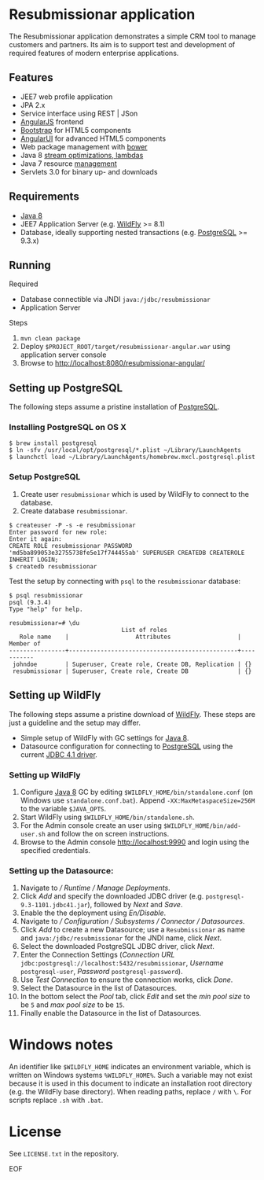 # Resubmissionar application
The Resubmissionar application demonstrates a simple CRM tool to manage customers and partners. Its aim is to support test and development of required features of modern enterprise applications.

## Features
- JEE7 web profile application
- JPA 2.x
- Service interface using REST | JSon
- [AngularJS](https://angularjs.org) frontend
- [Bootstrap](http://getbootstrap.com) for HTML5 components
- [AngularUI](http://angular-ui.github.io/bootstrap/) for advanced HTML5 components
- Web package management with [bower](http://bower.io)
- Java 8 [stream optimizations, lambdas](http://www.techempower.com/blog/2013/03/26/everything-about-java-8/)
- Java 7 resource [management](http://www.oracle.com/technetwork/articles/java/trywithresources-401775.html)
- Servlets 3.0 for binary up- and downloads

## Requirements
- [Java 8]
- JEE7 Application Server (e.g. [WildFly] >= 8.1)
- Database, ideally supporting nested transactions (e.g. [PostgreSQL] >= 9.3.x)

## Running
Required
- Database connectible via JNDI `java:/jdbc/resubmissionar`
- Application Server

Steps
1. `mvn clean package`
2. Deploy `$PROJECT_ROOT/target/resubmissionar-angular.war` using application server console
3. Browse to [http://localhost:8080/resubmissionar-angular/](http://localhost:8080/resubmissionar-angular/)

## Setting up PostgreSQL
The following steps assume a pristine installation of [PostgreSQL].

### Installing PostgreSQL on OS X
```
$ brew install postgresql
$ ln -sfv /usr/local/opt/postgresql/*.plist ~/Library/LaunchAgents
$ launchctl load ~/Library/LaunchAgents/homebrew.mxcl.postgresql.plist
```

### Setup PostgreSQL
1. Create user `resubmissionar` which is used by WildFly to connect to the database.
2. Create database `resubmissionar`.

```
$ createuser -P -s -e resubmissionar
Enter password for new role: 
Enter it again: 
CREATE ROLE resubmissionar PASSWORD 'md5ba899053e32755738fe5e17f744455ab' SUPERUSER CREATEDB CREATEROLE INHERIT LOGIN;
$ createdb resubmissionar
```

Test the setup by connecting with `psql` to the `resubmissionar` database:
```
$ psql resubmissionar
psql (9.3.4)
Type "help" for help.

resubmissionar=# \du
                                List of roles
   Role name    |                   Attributes                   | Member of 
----------------+------------------------------------------------+-----------
 johndoe        | Superuser, Create role, Create DB, Replication | {}
 resubmissionar | Superuser, Create role, Create DB              | {}
```

## Setting up WildFly
The following steps assume a pristine download of [WildFly]. These steps are just a guideline and the setup may differ.

- Simple setup of WildFly with GC settings for [Java 8].
- Datasource configuration for connecting to [PostgreSQL] using the current [JDBC 4.1 driver](http://jdbc.postgresql.org/download.html).

### Setting up WildFly
1. Configure [Java 8] GC by editing `$WILDFLY_HOME/bin/standalone.conf` (on Windows use `standalone.conf.bat`). Append `-XX:MaxMetaspaceSize=256M` to the variable `$JAVA_OPTS`.
2. Start WildFly using `$WILDFLY_HOME/bin/standalone.sh`. 
3. For the Admin console create an user using `$WILDFLY_HOME/bin/add-user.sh` and follow the on screen instructions.
4. Browse to the Admin console [http://localhost:9990](http://localhost:9990) and login using the specified credentials.

### Setting up the Datasource:
1. Navigate to  */ Runtime / Manage Deployments*.
2. Click *Add* and specify the downloaded JDBC driver (e.g. `postgresql-9.3-1101.jdbc41.jar`), followed by *Next* and *Save*.
3. Enable the the deployment using *En/Disable*.
4. Navigate to */ Configuration /  Subsystems / Connector / Datasources*.
5. Click *Add* to create a new Datasource; use a `Resubmissionar` as name and `java:/jdbc/resubmissionar` for the JNDI name, click *Next*.
6. Select the downloaded PostgreSQL JDBC driver, click *Next*.
7. Enter the Connection Settings (*Connection URL* `jdbc:postgresql://localhost:5432/resubmissionar`, *Username* `postgresql-user`, *Password* `postgresql-password`).
8. Use *Test Connection* to ensure the connection works, click *Done*.
9. Select the Datasource in the list of Datasources.
10. In the bottom select the *Pool* tab, click *Edit* and set the *min pool size* to be ```5``` and *max pool size* to be ```15```.
11. Finally enable the Datasource in the list of Datasources.

# Windows notes
An identifier like `$WILDFLY_HOME` indicates an environment variable, which is written on Windows systems `%WILDFLY_HOME%`. Such a variable may not exist because it is used in this document to indicate an installation root directory (e.g. the WildFly base directory).
When reading paths, replace `/` with `\`. For scripts replace `.sh` with `.bat`.

# License
See `LICENSE.txt` in the repository.

[Java 8]: http://www.oracle.com/technetwork/java/javase/downloads/index.html "Java8"
[WildFly]: http://wildfly.org/downloads "WildFly"
[PostgreSQL]: http://www.postgresql.org "PostgreSQL"

EOF
